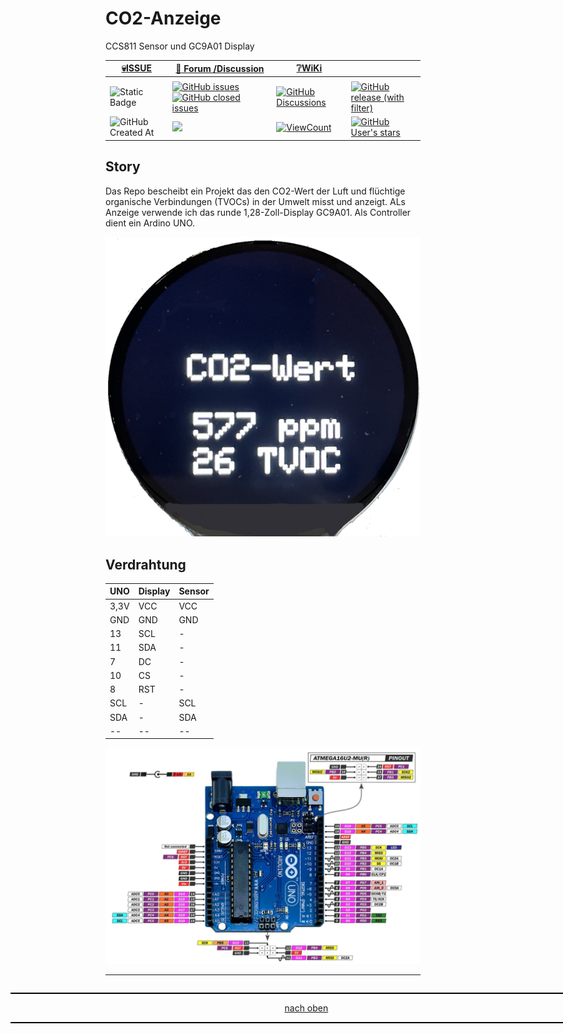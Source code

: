 # CO2-Anzeige
CCS811 Sensor und GC9A01 Display

<a name="oben"></a>

<div align="center">

|[:skull:ISSUE](https://github.com/frankyhub/CO2-Anzeige/issues?q=is%3Aissue)|[:speech_balloon: Forum /Discussion](https://github.com/frankyhub/CO2-Anzeige/discussions)|[:grey_question:WiKi](https://github.com/frankyhub/CO2-Anzeige/wiki)||
|--|--|--|--|
| | | | |
|![Static Badge](https://img.shields.io/badge/RepoNr.:-%2089-blue)|<a href="https://github.com/frankyhub/CO2-Anzeige/issues">![GitHub issues](https://img.shields.io/github/issues/frankyhub/CO2-Anzeige)![GitHub closed issues](https://img.shields.io/github/issues-closed/frankyhub/CO2-Anzeige)|<a href="https://github.com/frankyhub/CO2-Anzeige/discussions">![GitHub Discussions](https://img.shields.io/github/discussions/frankyhub/CO2-Anzeige)|<a href="https://github.com/frankyhub/CO2-Anzeige/releases">![GitHub release (with filter)](https://img.shields.io/github/v/release/frankyhub/CO2-Anzeige)|
|![GitHub Created At](https://img.shields.io/github/created-at/frankyhub/CO2-Anzeige)| <a href="https://github.com/frankyhub/CO2-Anzeige/pulse" alt="Activity"><img src="https://img.shields.io/github/commit-activity/m/badges/shields" />| <a href="https://github.com/frankyhub/CO2-Anzeige/graphs/traffic"><img alt="ViewCount" src="https://views.whatilearened.today/views/github/frankyhub/github-clone-count-badge.svg">  |<a href="https://github.com/frankyhub?tab=stars"> ![GitHub User's stars](https://img.shields.io/github/stars/frankyhub)|
</div>


## Story
Das Repo bescheibt ein Projekt das den CO2-Wert der Luft und flüchtige organische Verbindungen (TVOCs) in der Umwelt misst und anzeigt. ALs Anzeige verwende ich das runde 1,28-Zoll-Display GC9A01.
Als Controller dient ein Ardino UNO.

![Bild](pic/display.png)

## Verdrahtung


|UNO|Display|Sensor|
|--|--|--|
|3,3V|VCC|VCC|
|GND|GND|GND|
|13|SCL|-|
|11|SDA|-|
|7|DC|-|
|10|CS|-|
|8|RST|-|
|SCL|-|SCL|
|SDA|-|SDA|
|--|--|--|


![Bild](pic/UNO.png)






---

<div style="position:absolute; left:2cm; ">   
<ol class="breadcrumb" style="border-top: 2px solid black;border-bottom:2px solid black; height: 45px; width: 900px;"> <p align="center"><a href="#oben">nach oben</a></p></ol>
</div>
